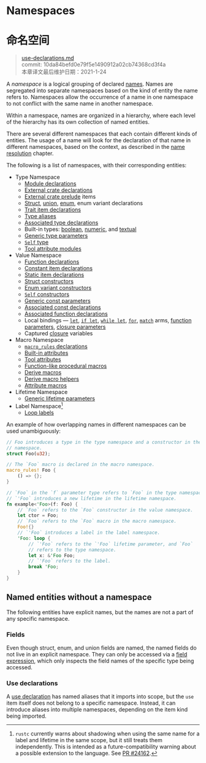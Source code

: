 # Namespaces
# 命名空间

>[use-declarations.md](https://github.com/rust-lang/reference/blob/master/src/names/namespaces.md)\
>commit: 10da84befd0e79f5e1490912a02cb74368cd3f4a \
>本章译文最后维护日期：2021-1-24

A *namespace* is a logical grouping of declared [names]. Names are segregated
into separate namespaces based on the kind of entity the name refers to.
Namespaces allow the occurrence of a name in one namespace to not conflict
with the same name in another namespace.

Within a namespace, names are organized in a hierarchy, where each level of
the hierarchy has its own collection of named entities.

There are several different namespaces that each contain different kinds of
entities. The usage of a name will look for the declaration of that name in
different namespaces, based on the context, as described in the [name
resolution] chapter.

The following is a list of namespaces, with their corresponding entities:

* Type Namespace
    * [Module declarations]
    * [External crate declarations]
    * [External crate prelude] items
    * [Struct], [union], [enum], enum variant declarations
    * [Trait item declarations]
    * [Type aliases]
    * [Associated type declarations]
    * Built-in types: [boolean], [numeric], and [textual]
    * [Generic type parameters]
    * [`Self` type]
    * [Tool attribute modules]
* Value Namespace
    * [Function declarations]
    * [Constant item declarations]
    * [Static item declarations]
    * [Struct constructors]
    * [Enum variant constructors]
    * [`Self` constructors]
    * [Generic const parameters]
    * [Associated const declarations]
    * [Associated function declarations]
    * Local bindings — [`let`], [`if let`], [`while let`], [`for`], [`match`]
      arms, [function parameters], [closure parameters]
    * Captured [closure] variables
* Macro Namespace
    * [`macro_rules` declarations]
    * [Built-in attributes]
    * [Tool attributes]
    * [Function-like procedural macros]
    * [Derive macros]
    * [Derive macro helpers]
    * [Attribute macros]
* Lifetime Namespace
    * [Generic lifetime parameters]
* Label Namespace[^rustc-lifetime-shadow]
    * [Loop labels]

An example of how overlapping names in different namespaces can be used unambiguously:

```rust
// Foo introduces a type in the type namespace and a constructor in the value
// namespace.
struct Foo(u32);

// The `Foo` macro is declared in the macro namespace.
macro_rules! Foo {
    () => {};
}

// `Foo` in the `f` parameter type refers to `Foo` in the type namespace.
// `'Foo` introduces a new lifetime in the lifetime namespace.
fn example<'Foo>(f: Foo) {
    // `Foo` refers to the `Foo` constructor in the value namespace.
    let ctor = Foo;
    // `Foo` refers to the `Foo` macro in the macro namespace.
    Foo!{}
    // `'Foo` introduces a label in the label namespace.
    'Foo: loop {
        // `'Foo` refers to the `'Foo` lifetime parameter, and `Foo`
        // refers to the type namespace.
        let x: &'Foo Foo;
        // `'Foo` refers to the label.
        break 'Foo;
    }
}
```

## Named entities without a namespace

The following entities have explicit names, but the names are not a part of
any specific namespace.

### Fields

Even though struct, enum, and union fields are named, the named fields do not
live in an explicit namespace. They can only be accessed via a [field
expression], which only inspects the field names of the specific type being
accessed.

### Use declarations

A [use declaration] has named aliases that it imports into scope, but the
`use` item itself does not belong to a specific namespace. Instead, it can
introduce aliases into multiple namespaces, depending on the item kind being
imported.

<!-- TODO: describe how `use` works on the use-declarations page, and link to it here. -->

[^rustc-lifetime-shadow]: `rustc` currently warns about shadowing when using
    the same name for a label and lifetime in the same scope, but it still
    treats them independently. This is intended as a future-compatibility
    warning about a possible extension to the language. See [PR
    #24162](https://github.com/rust-lang/rust/pull/24162).

[`for`]: ../expressions/loop-expr.md#iterator-loops
[`if let`]: ../expressions/if-expr.md#if-let-expressions
[`let`]: ../statements.md#let-statements
[`macro_rules` declarations]: ../macros-by-example.md
[`match`]: ../expressions/match-expr.md
[`Self` constructors]: ../paths.md#self-1
[`Self` type]: ../paths.md#self-1
[`while let`]: ../expressions/loop-expr.md#predicate-pattern-loops
[Associated const declarations]: ../items/associated-items.md#associated-constants
[Associated function declarations]: ../items/associated-items.md#associated-functions-and-methods
[Associated type declarations]: ../items/associated-items.md#associated-types
[Attribute macros]: ../procedural-macros.md#attribute-macros
[boolean]: ../types/boolean.md
[Built-in attributes]: ../attributes.md#built-in-attributes-index
[closure parameters]: ../expressions/closure-expr.md
[closure]: ../expressions/closure-expr.md
[Constant item declarations]: ../items/constant-items.md
[Derive macro helpers]: ../procedural-macros.md#derive-macro-helper-attributes
[Derive macros]: ../procedural-macros.md#derive-macros
[entity]: ../glossary.md#entity
[Enum variant constructors]: ../items/enumerations.md
[enum]: ../items/enumerations.md
[External crate declarations]: ../items/extern-crates.md
[External crate prelude]: preludes.md#extern-prelude
[field expression]: ../expressions/field-expr.md
[Function declarations]: ../items/functions.md
[function parameters]: ../items/functions.md#function-parameters
[Function-like procedural macros]: ../procedural-macros.md#function-like-procedural-macros
[Generic const parameters]: ../items/generics.md#const-generics
[Generic lifetime parameters]: ../items/generics.md
[Generic type parameters]: ../items/generics.md
[Loop labels]: ../expressions/loop-expr.md#loop-labels
[Module declarations]: ../items/modules.md
[name resolution]: name-resolution.md
[names]: ../names.md
[numeric]: ../types/numeric.md
[Static item declarations]: ../items/static-items.md
[Struct constructors]: ../items/structs.md
[Struct]: ../items/structs.md
[textual]: ../types/textual.md
[Tool attribute modules]: ../attributes.md#tool-attributes
[Tool attributes]: ../attributes.md#tool-attributes
[Trait item declarations]: ../items/traits.md
[Type aliases]: ../items/type-aliases.md
[union]: ../items/unions.md
[use declaration]: ../items/use-declarations.md

